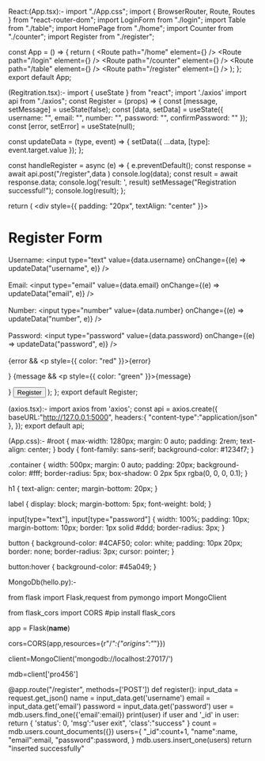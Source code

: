 React:(App.tsx):-
import "./App.css";
import { BrowserRouter, Route, Routes } from "react-router-dom";
import LoginForm from "./login";
import Table from "./table";
import HomePage  from "./home";
import Counter from "./counter";
import Register from "./register";

const App = () => {
  return (
    <BrowserRouter>
      <Routes>
        <Route path="/home" element={<HomePage />} />
        <Route path="/login" element={<LoginForm />} />
        <Route path="/counter" element={<Counter />} />
        <Route path="/table" element={<Table />} />
        <Route path="/register" element={<Register />} />
      </Routes>
    </BrowserRouter>
  );
};
export default App;


(Regitration.tsx):-
import { useState } from "react";
import './axios'
import api from "./axios";
const Register = (props) => {
  const [message, setMessage] = useState(false);
  const [data, setData] = useState({ 
    username: "", 
    email: "", 
    number: "", 
    password: "", 
    confirmPassword: "" 
  });
  const [error, setError] = useState(null);

  const updateData = (type, event) => {
    setData({ ...data, [type]: event.target.value });
  };

  const handleRegister = async (e) => {
    e.preventDefault();
    const response = await api.post("/register",data )
    console.log(data);
    const result = await response.data;
    console.log('result: ', result)
    setMessage("Registration successful!");
    console.log(result);
  };

  return (
    <div style={{ padding: "20px", textAlign: "center" }}>
      <h1>Register Form</h1>
      <div>
        <label>
          Username:
          <input
            type="text"
            value={data.username}
            onChange={(e) => updateData("username", e)}
          />
        </label>
      </div>
      <br />
      <div>
        <label>
          Email:
          <input
            type="email"
            value={data.email}
            onChange={(e) => updateData("email", e)}
          />
        </label>
      </div>
      <br />
      <div>
        <label>
          Number:
          <input
            type="number"
            value={data.number}
            onChange={(e) => updateData("number", e)}
          />
        </label>
      </div>
      <br />
      <div>
        <label>
          Password:
          <input
            type="password"
            value={data.password}
            onChange={(e) => updateData("password", e)}
          />
        </label>
      </div>
      <br />
      {error && <p style={{ color: "red" }}>{error}</p>}
      {message && <p style={{ color: "green" }}>{message}</p>}
      <button onClick={handleRegister}>Register</button>
    </div>
  );
};
export default Register;


(axios.tsx):-
import axios from 'axios';
const api = axios.create({
    baseURL:"http://127.0.0.1:5000",
    headers:{
        "content-type":"application/json"
    },
});
export default api;

(App.css):-
#root {
    max-width: 1280px;
    margin: 0 auto;
    padding: 2rem;
    text-align: center;
  } 
  body {
    font-family: sans-serif;
    background-color: #1234f7;
  }
  
  .container {
    width: 500px;
    margin: 0 auto;
    padding: 20px;
    background-color: #fff;
    border-radius: 5px;
    box-shadow: 0 2px 5px rgba(0, 0, 0, 0.1);
  }
  
  h1 {
    text-align: center;
    margin-bottom: 20px;
  }
  
  label {
    display: block;
    margin-bottom: 5px;
    font-weight: bold;
  }
  
  input[type="text"],
  input[type="password"] {
    width: 100%;
    padding: 10px;
    margin-bottom: 10px;
    border: 1px solid #ddd;
    border-radius: 3px;
  }
  
  button {
    background-color: #4CAF50;
    color: white;
    padding: 10px 20px;
    border: none;
    border-radius: 3px;
    cursor: pointer;
  }
  
  button:hover {
    background-color: #45a049;
  }



  MongoDb(hello.py):-
  



from flask import Flask,request
from pymongo import MongoClient


from flask_cors import CORS   #pip install flask_cors

app = Flask(__name__)

cors=CORS(app,resources={r"/*":{"origins":"*"}})

client=MongoClient('mongodb://localhost:27017/')

mdb=client['pro456']


@app.route("/register", methods=['POST'])
def register():
    input_data = request.get_json()
    name = input_data.get('username')
    email = input_data.get('email')
    password = input_data.get('password')
    user = mdb.users.find_one({'email':email})
    print(user)
    if user and '_id' in user:
        return {
            'status': 0,
            'msg':"user exit",
            'class':"success"
        }
    count = mdb.users.count_documents({})
    users={
        "_id":count+1,
        "name":name,
        "email":email,
        "password":password,
    }
    mdb.users.insert_one(users)
    return "inserted successfully"








  
